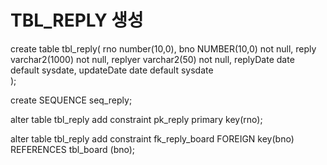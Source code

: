 #  TBL_REPLY 생성

create table tbl_reply(
    rno number(10,0),
    bno NUMBER(10,0) not null,
    reply varchar2(1000) not null,
    replyer varchar2(50) not null,
    replyDate date default sysdate,
    updateDate date default sysdate    
);

create SEQUENCE seq_reply;

alter table tbl_reply add constraint pk_reply primary key(rno);

alter table tbl_reply  add constraint fk_reply_board 
FOREIGN key(bno) REFERENCES tbl_board (bno);